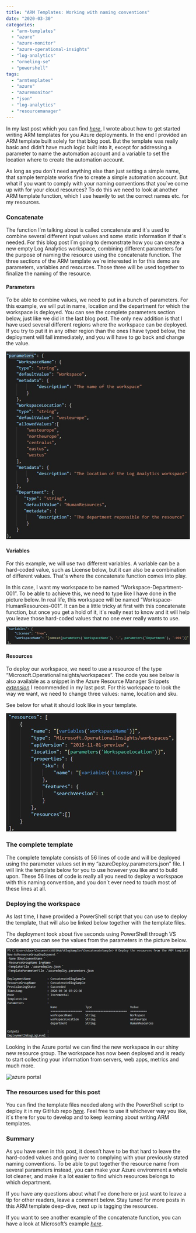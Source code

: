 ```yaml
---
title: "ARM Templates: Working with naming conventions"
date: "2020-03-30"
categories: 
  - "arm-templates"
  - "azure"
  - "azure-monitor"
  - "azure-operational-insights"
  - "log-analytics"
  - "orneling-se"
  - "powershell"
tags: 
  - "armtemplates"
  - "azure"
  - "azuremonitor"
  - "json"
  - "log-analytics"
  - "resourcemanager"
---
```


In my last post which you can find [_here_](https://blog.orneling.se/2020/03/getting-started-with-azure-arm-templates/), I wrote about how to get started writing ARM templates for you Azure deployments. In the end I provided an ARM template built solely for that blog post. But the template was really basic and didn’t have much logic built into it, except for addressing a parameter to name the automation account and a variable to set the location where to create the automation account.

As long as you don´t need anything else than just setting a simple name, that sample template works fine to create a simple automation account. But what if you want to comply with your naming conventions that you´ve come up with for your cloud resources? To do this we need to look at another ARM template function, which I use heavily to set the correct names etc. for my resources.

### Concatenate

The function I´m talking about is called concatenate and it´s used to combine several different input values and some static information if that´s needed. For this blog post I´m going to demonstrate how you can create a new empty Log Analytics workspace, combining different parameters for the purpose of naming the resource using the concatenate function. The three sections of the ARM template we´re interested in for this demo are parameters, variables and resources. Those three will be used together to finalize the naming of the resource.

#### **Parameters**

To be able to combine values, we need to put in a bunch of parameters. For this example, we will put in name, location and the department for which the workspace is deployed. You can see the complete parameters section below, just like we did in the last blog post. The only new addition is that I have used several different regions where the workspace can be deployed. If you try to put it in any other region than the ones I have typed below, the deployment will fail immediately, and you will have to go back and change the value.

![parameters to be used with concatenate](images/1-1.jpg)

#### **Variables**

For this example, we will use two different variables. A variable can be a hard-coded value, such as License below, but it can also be a combination of different values. That´s where the concatenate function comes into play.

In this case, I want my workspace to be named “Workspace-Department-001”. To be able to achieve this, we need to type like I have done in the picture below. In real life, this workspace will be named “Workspace-HumanResources-001”. It can be a little tricky at first with this concatenate function, but once you get a hold of it, it´s really neat to know and it will help you leave those hard-coded values that no one ever really wants to use.

![concatenate](images/2-1.jpg)

#### **Resources**

To deploy our workspace, we need to use a resource of the type “Microsoft.OperationalInsights/workspaces”. The code you see below is also available as a snippet in the Azure Resource Manager Snippets _[extension](https://marketplace.visualstudio.com/items?itemName=samcogan.arm-snippets)_ I recommended in my last post. For this workspace to look the way we want, we need to change three values: name, location and sku.

See below for what it should look like in your template.

![resources to be used with concatenate](images/3-1.jpg)

### **The complete template**

The complete template consists of 56 lines of code and will be deployed using the parameter values set in my “azureDeploy.parameters.json” file. I will link the template below for you to use however you like and to build upon. These 56 lines of code is really all you need to deploy a workspace with this naming convention, and you don´t ever need to touch most of these lines at all.

### **Deploying the workspace**

As last time, I have provided a PowerShell script that you can use to deploy the template, that will also be linked below together with the template files.

The deployment took about five seconds using PowerShell through VS Code and you can see the values from the parameters in the picture below.

![deployment](images/4-1.jpg)

Looking in the Azure portal we can find the new workspace in our shiny new resource group. The workspace has now been deployed and is ready to start collecting your information from servers, web apps, metrics and much more.

![azure portal](https://i2.wp.com/media.orneling.se/2020/03/5-1.jpg?fit=1024%2C318&ssl=1)

### **The resources used for this post**

You can find the template files needed along with the PowerShell script to deploy it in my GitHub repo [_here_](https://github.com/DanielOrneling/BlogSamples/tree/master/ConcatenateSample). Feel free to use it whichever way you like, it´s there for you to develop and to keep learning about writing ARM templates.

### **Summary**

As you have seen in this post, it doesn’t have to be that hard to leave the hard-coded values and going over to complying with your previously stated naming conventions. To be able to put together the resource name from several parameters instead, you can make your Azure environment a whole lot cleaner, and make it a lot easier to find which resources belongs to which department.

If you have any questions about what I´ve done here or just want to leave a tip for other readers, leave a comment below. Stay tuned for more posts in this ARM template deep-dive, next up is tagging the resources.

If you want to see another example of the concatenate function, you can have a look at Microsoft’s example [_here_](https://docs.microsoft.com/en-us/azure/azure-resource-manager/templates/template-functions-array#concat).
